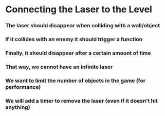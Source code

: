# Connecting the Laser to the Level

### The laser should disappear when colliding with a wall/object

### If it collides with an enemy it should trigger a function

### Finally, it should disappear after a certain amount of time

### That way, we cannot have an infinite laser

### We want to limit the number of objects in the game (for performance)

### We will add a timer to remove the laser (even if it doesn't hit anything)
